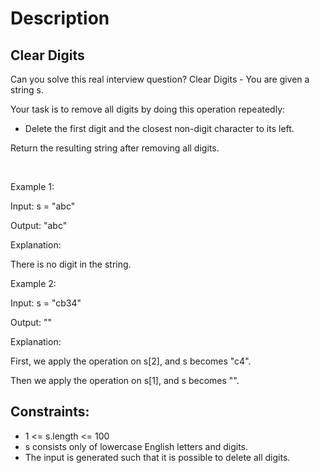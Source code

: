 # Description

 ## Clear Digits

Can you solve this real interview question? Clear Digits - You are given a string s.

Your task is to remove all digits by doing this operation repeatedly:

 * Delete the first digit and the closest non-digit character to its left.

Return the resulting string after removing all digits.

 

Example 1:

Input: s = "abc"

Output: "abc"

Explanation:

There is no digit in the string.

Example 2:

Input: s = "cb34"

Output: ""

Explanation:

First, we apply the operation on s[2], and s becomes "c4".

Then we apply the operation on s[1], and s becomes "".

## Constraints:
* 1 <= s.length <= 100
 * s consists only of lowercase English letters and digits.
 * The input is generated such that it is possible to delete all digits.
      